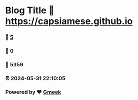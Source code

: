 # Blog Title :link: https://capsiamese.github.io 
### :page_facing_up: [5](https://capsiamese.github.io/tag.html) 
### :speech_balloon: 0 
### :hibiscus: 5359 
### :alarm_clock: 2024-05-31 22:10:05 
### Powered by :heart: [Gmeek](https://github.com/Meekdai/Gmeek)
